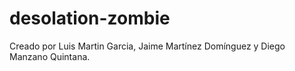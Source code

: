 # desolation-zombie
Creado por Luis Martin Garcia, Jaime Martínez Domínguez y Diego Manzano Quintana.
